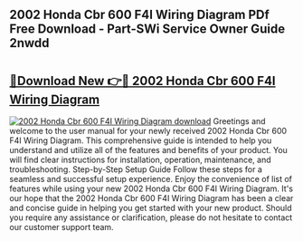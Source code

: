 ## 2002 Honda Cbr 600 F4I Wiring Diagram PDf Free Download - Part-SWi Service Owner Guide 2nwdd

# <h2><a href="http://dfrms8i.blite.top/?on=2002+Honda+Cbr+600+F4I+Wiring+Diagram">🔗Download New 👉🔴 2002 Honda Cbr 600 F4I Wiring Diagram</a></h2>

[![2002 Honda Cbr 600 F4I Wiring Diagram download](https://i.imgur.com/lujVjoI.png)](http://dfrms8i.blite.top/?on=2002+Honda+Cbr+600+F4I+Wiring+Diagram)
Greetings and welcome to the user manual for your newly received 2002 Honda Cbr 600 F4I Wiring Diagram. This comprehensive guide is intended to help you understand and utilize all of the features and benefits of your product. You will find clear instructions for installation, operation, maintenance, and troubleshooting. Step-by-Step Setup Guide Follow these steps for a seamless and successful setup experience. Enjoy the convenience of list of features while using your new 2002 Honda Cbr 600 F4I Wiring Diagram. It's our hope that the 2002 Honda Cbr 600 F4I Wiring Diagram has been a clear and concise guide in helping you get started with your new product. Should you require any assistance or clarification, please do not hesitate to contact our customer support team.
